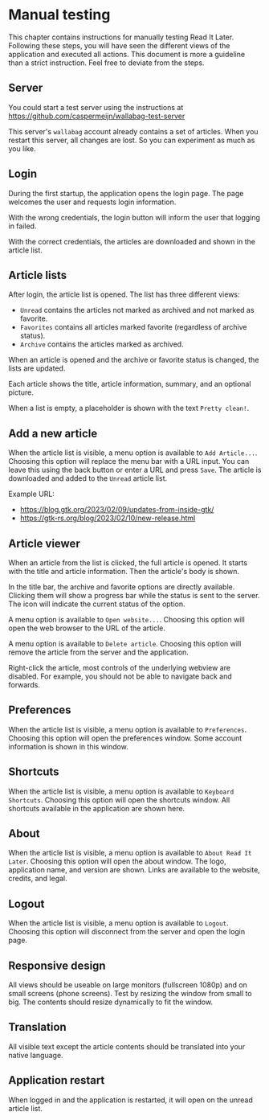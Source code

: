 # Manual testing
This chapter contains instructions for manually testing Read It Later. Following these steps, you will have seen the different views of the application and executed all actions. This document is more a guideline than a strict instruction. Feel free to deviate from the steps.

## Server
You could start a test server using the instructions at https://github.com/caspermeijn/wallabag-test-server

This server's `wallabag` account already contains a set of articles. When you restart this server, all changes are lost. So you can experiment as much as you like.

## Login
During the first startup, the application opens the login page. The page welcomes the user and requests login information.

With the wrong credentials, the login button will inform the user that logging in failed.

With the correct credentials, the articles are downloaded and shown in the article list.

## Article lists
After login, the article list is opened. The list has three different views:
- `Unread` contains the articles not marked as archived and not marked as favorite.
- `Favorites` contains all articles marked favorite (regardless of archive status).
- `Archive` contains the articles marked as archived.

When an article is opened and the archive or favorite status is changed, the lists are updated.

Each article shows the title, article information, summary, and an optional picture.

When a list is empty, a placeholder is shown with the text `Pretty clean!`.

## Add a new article
When the article list is visible, a menu option is available to `Add Article...`. Choosing this option will replace the menu bar with a URL input. You can leave this using the back button or enter a URL and press `Save`. The article is downloaded and added to the `Unread` article list.

Example URL:
- https://blog.gtk.org/2023/02/09/updates-from-inside-gtk/
- https://gtk-rs.org/blog/2023/02/10/new-release.html

## Article viewer
When an article from the list is clicked, the full article is opened. It starts with the title and article information. Then the article's body is shown.

In the title bar, the archive and favorite options are directly available. Clicking them will show a progress bar while the status is sent to the server. The icon will indicate the current status of the option.

A menu option is available to `Open website...`. Choosing this option will open the web browser to the URL of the article.

A menu option is available to `Delete article`. Choosing this option will remove the article from the server and the application.

Right-click the article, most controls of the underlying webview are disabled. For example, you should not be able to navigate back and forwards.

## Preferences
When the article list is visible, a menu option is available to `Preferences`. Choosing this option will open the preferences window. Some account information is shown in this window.

## Shortcuts
When the article list is visible, a menu option is available to `Keyboard Shortcuts`. Choosing this option will open the shortcuts window. All shortcuts available in the application are shown here.

## About
When the article list is visible, a menu option is available to `About Read It Later`. Choosing this option will open the about window. The logo, application name, and version are shown. Links are available to the website, credits, and legal.

## Logout
When the article list is visible, a menu option is available to `Logout`. Choosing this option will disconnect from the server and open the login page.

## Responsive design
All views should be useable on large monitors (fullscreen 1080p) and on small screens (phone screens). Test by resizing the window from small to big. The contents should resize dynamically to fit the window.

## Translation
All visible text except the article contents should be translated into your native language.

## Application restart
When logged in and the application is restarted, it will open on the unread article list.
